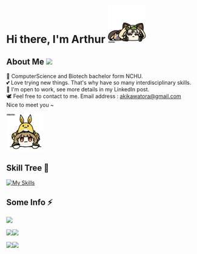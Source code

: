 # Hi there, I'm Arthur  <img src="./source/sayo.gif" width="100" heigth="80">

## About Me  <img src="https://github.githubassets.com/images/mona-loading.gif" width="25" heigth="25"> 

🏫 ComputerScience and Biotech bachelor form NCHU. <br>
💕 Love trying new things. That's why have so many interdisciplinary skills.<br>
💼 I'm open to work, see more details in my LinkedIn post. <br>
🕊️ Feel free to contact to me. Email address : akikawatora@gmail.com <br>
Nice to meet you ~ 

<img src="./source/yoyo.gif" width="100" heigth="70">


## Skill Tree 🌱
[![My Skills](https://skillicons.dev/icons?i=git,arduino,go,c,dart,flutter,python,java,androidstudio)](https://skillicons.dev)
## Some Info ⚡ 

![](http://github-profile-summary-cards.vercel.app/api/cards/profile-details?username=tora0615&theme=zenburn)


![](http://github-profile-summary-cards.vercel.app/api/cards/repos-per-language?username=tora0615&theme=zenburn)![](http://github-profile-summary-cards.vercel.app/api/cards/most-commit-language?username=tora0615&theme=zenburn)


![](http://github-profile-summary-cards.vercel.app/api/cards/stats?username=tora0615&theme=zenburn)![](http://github-profile-summary-cards.vercel.app/api/cards/productive-time?username=tora0615&theme=zenburn&utcOffset=8) 


<!--

[![](https://github-readme-stats.vercel.app/api/top-langs/?username=Tora0615&count_private=true&layout=compact&theme=calm)](https://github-readme-stats.vercel.app/api/top-langs/?username=Tora0615&count_private=true&layout=compact&theme=calm) 

[![](https://github-readme-stats.vercel.app/api?username=Tora0615&count_private=true&show_icons=true&theme=calm)](https://github.com/anuraghazra/github-readme-stats)


**Tora0615/Tora0615** is a ✨ _special_ ✨ repository because its `README.md` (this file) appears on your GitHub profile.

Here are some ideas to get you started:

- 🔭 I’m currently working on ...
- 🌱 I’m currently learning ...
- 👯 I’m looking to collaborate on ...
- 🤔 I’m looking for help with ...
- 💬 Ask me about ...
- 📫 How to reach me: ...
- 😄 Pronouns: ...
- ⚡ Fun fact: ...
-->

<!--
#### 🔭 I’m currently working on ...

+ APPs
    + 一起聽歌
    + AI星爆氣流斬合成器
    + 簡單記帳
    + 簡單投票
+ Pygame
    + 小恐龍對戰
+ and so on... -->



